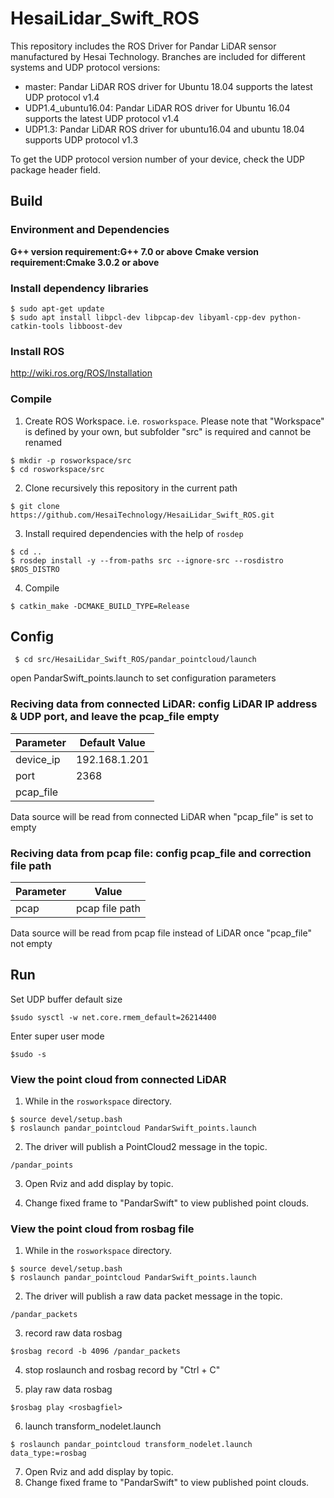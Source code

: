 # HesaiLidar_Swift_ROS

This repository includes the ROS Driver for Pandar LiDAR sensor manufactured by Hesai Technology. Branches are included for different systems and UDP protocol versions:
* master: Pandar LiDAR ROS driver for Ubuntu 18.04 supports the latest UDP protocol v1.4
* UDP1.4_ubuntu16.04: Pandar LiDAR ROS driver for Ubuntu 16.04 supports the latest UDP protocol v1.4
* UDP1.3: Pandar LiDAR ROS driver for ubuntu16.04 and ubuntu 18.04 supports UDP protocol v1.3    

To get the UDP protocol version number of your device,  check the UDP package header field.

## Build
### Environment and Dependencies
**G++ version requirement:G++ 7.0 or above**
**Cmake version requirement:Cmake 3.0.2 or above**

### Install dependency libraries
```
$ sudo apt-get update
$ sudo apt install libpcl-dev libpcap-dev libyaml-cpp-dev python-catkin-tools libboost-dev
```

### Install ROS
http://wiki.ros.org/ROS/Installation

### Compile

1. Create ROS Workspace. i.e. `rosworkspace`. Please note that "Workspace" is defined by your own, but subfolder "src" is required and cannot be renamed 
```
$ mkdir -p rosworkspace/src
$ cd rosworkspace/src
```

2. Clone recursively this repository in the current path
```
$ git clone https://github.com/HesaiTechnology/HesaiLidar_Swift_ROS.git
```
3. Install required dependencies with the help of `rosdep`
```
$ cd ..
$ rosdep install -y --from-paths src --ignore-src --rosdistro $ROS_DISTRO
```

4. Compile
```
$ catkin_make -DCMAKE_BUILD_TYPE=Release
```


## Config
```
 $ cd src/HesaiLidar_Swift_ROS/pandar_pointcloud/launch
```
open PandarSwift_points.launch to set configuration parameters

### Reciving data from connected LiDAR: config LiDAR IP address & UDP port, and leave the pcap_file empty

|Parameter | Default Value|
|---------|---------------|
|device_ip |192.168.1.201|
|port |2368|
|pcap_file ||

Data source will be read from connected LiDAR when "pcap_file" is set to empty

### Reciving data from pcap file: config pcap_file and correction file path

|Parameter | Value|
|---------|---------------|
|pcap |pcap file path|

Data source will be read from pcap file instead of LiDAR once "pcap_file" not empty


## Run

Set UDP buffer default size
```
$sudo sysctl -w net.core.rmem_default=26214400
```
Enter super user mode
```
$sudo -s
```

### View the point cloud from connected LiDAR

1. While in the `rosworkspace` directory.
```
$ source devel/setup.bash
$ roslaunch pandar_pointcloud PandarSwift_points.launch
```

2. The driver will publish a PointCloud2 message in the topic.
```
/pandar_points
```

3. Open Rviz and add display by topic.

4. Change fixed frame to "PandarSwift" to view published point clouds.

### View the point cloud from rosbag file

1. While in the `rosworkspace` directory.
```
$ source devel/setup.bash
$ roslaunch pandar_pointcloud PandarSwift_points.launch
```

2. The driver will publish a raw data packet message in the topic.
```
/pandar_packets
```
3. record raw data rosbag
```
$rosbag record -b 4096 /pandar_packets
```

4. stop roslaunch and rosbag record by "Ctrl + C"

4. play raw data rosbag
```
$rosbag play <rosbagfiel>
```

6. launch transform_nodelet.launch
```
$ roslaunch pandar_pointcloud transform_nodelet.launch data_type:=rosbag
```
7. Open Rviz and add display by topic.
8. Change fixed frame to "PandarSwift" to view published point clouds.